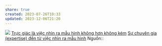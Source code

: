 ```yaml
---
share: true
created: 2023-07-26T10:33
updated: 2023-12-06T21:20
---
```

![](https://upload.wikimedia.org/wikipedia/commons/thumb/5/57/Competence_Hierarchy_adapted_from_Noel_Burch_by_Igor_Kokcharov.svg/440px-Competence_Hierarchy_adapted_from_Noel_Burch_by_Igor_Kokcharov.svg.png) 
[Trực giác là việc nhìn ra mẫu hình không hơn không kém](../../Ngh%C4%A9%20v%E1%BB%81%20vi%E1%BB%87c%20ngh%C4%A9/Khoa%20h%E1%BB%8Dc%20nh%E1%BA%ADn%20th%E1%BB%A9c/Tr%E1%BB%B1c%20gi%C3%A1c%20l%C3%A0%20vi%E1%BB%87c%20nh%C3%ACn%20ra%20m%E1%BA%ABu%20h%C3%ACnh%20kh%C3%B4ng%20h%C6%A1n%20kh%C3%B4ng%20k%C3%A9m.md)
[Sự chuyên gia (expertise) đến từ việc nhìn ra mẫu hình](../../Ngh%C4%A9%20v%E1%BB%81%20vi%E1%BB%87c%20ngh%C4%A9/S%E1%BB%B1%20chuy%C3%AAn%20gia%20(expertise)%20%C4%91%E1%BA%BFn%20t%E1%BB%AB%20vi%E1%BB%87c%20nh%C3%ACn%20ra%20m%E1%BA%ABu%20h%C3%ACnh.md)
Nguồn::
